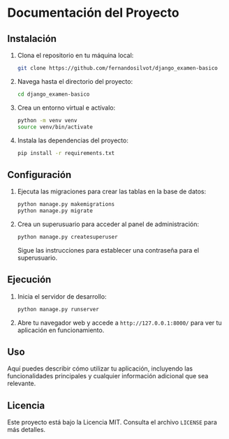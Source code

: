 # Documentación del Proyecto

## Instalación

1. Clona el repositorio en tu máquina local:

    ```bash
    git clone https://github.com/fernandosilvot/django_examen-basico
    ```

2. Navega hasta el directorio del proyecto:

    ```bash
    cd django_examen-basico
    ```

3. Crea un entorno virtual e actívalo:

    ```bash
    python -m venv venv
    source venv/bin/activate
    ```

4. Instala las dependencias del proyecto:

    ```bash
    pip install -r requirements.txt
    ```

## Configuración


1. Ejecuta las migraciones para crear las tablas en la base de datos:

    ```bash
    python manage.py makemigrations
    python manage.py migrate
    ```

2. Crea un superusuario para acceder al panel de administración:

    ```bash
    python manage.py createsuperuser 
    ```

    Sigue las instrucciones para establecer una contraseña para el superusuario.

## Ejecución

1. Inicia el servidor de desarrollo:

    ```bash
    python manage.py runserver
    ```

2. Abre tu navegador web y accede a `http://127.0.0.1:8000/` para ver tu aplicación en funcionamiento.

## Uso

Aquí puedes describir cómo utilizar tu aplicación, incluyendo las funcionalidades principales y cualquier información adicional que sea relevante.

## Licencia

Este proyecto está bajo la Licencia MIT. Consulta el archivo `LICENSE` para más detalles.
